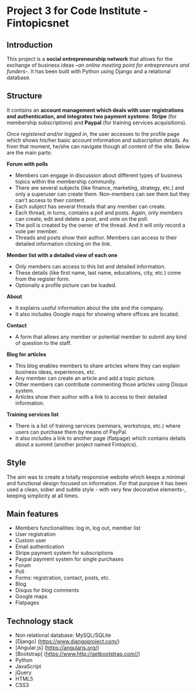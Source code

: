 # Project 3 for Code Institute - Fintopicsnet
## Introduction

This project is a **social entrepreneurship network** that allows for the exchange of business ideas –*an online meeting point for entrepreneurs and funders*-. It has been built with Python using Django and a relational database. 

## Structure

It contains an **account management which deals with user registrations and authentication, and integrates two payment systems**: **Stripe** (for membership subscriptions) and **Paypal** (for training services acquisitions). 

*Once registered and/or logged in*, the user accesses to the profile page which shows his/her basic account information and subscription details. As from that moment, he/she can navigate though all content of the site. Below are the main parts:

**Forum with polls**
* Members can engage in discussion about different types of business topics within the membership community.
* There are several subjects (like finance, marketing, strategy, etc.) and only a superuser can create them. Non-members can see them but they can’t access to their content.
* Each subject has several threads that any member can create. 
* Each thread, in turns, contains a poll and posts. Again, only members can create, edit and delete a post, and vote on the poll.
* The poll is created by the owner of the thread. And it will only record a vote per member.
* Threads and posts show their author. Members can access to their detailed information clicking on the link. 

**Member list with a detailed view of each one**
* Only members can access to this list and detailed information.
* These details (like first name, last name, educations, city, etc.) come from the register form. 
* Optionally a profile picture can be loaded. 

**About**
* It explains useful information about the site and the company.
* It also includes Google maps for showing where offices are located. 

**Contact**
* A form that allows any member or potential member to submit any kind of question to the staff. 

**Blog for articles**
* This blog enables members to share articles where they can explain business ideas, experiences, etc.
* Any member can create an article and add a topic picture.
* Other members can contribute commenting those articles using Disqus system.
* Articles show their author with a link to access to their detailed information.

**Training services list** 
* There is a list of training services (seminars, workshops, etc.) where users can purchase them by means of PayPal. 
* It also includes a link to another page (flatpage) which contains details about a summit (another project named Fintopics).  
	 

## Style
The aim was to create a totally responsive website which keeps a minimal and functional design focused on information. For that purpose it has been used a clean, sober and subtle style - with very few decorative elements-, keeping simplicity at all times. 

## Main features
* Members functionalities: log in, log out, member list
* User registration
* Custom user 
* Email authentication
* Stripe payment system for subscriptions
* Paypal payment system for single purchases
* Forum 
* Poll
* Forms: registration, contact, posts, etc.
* Blog
* Disqus for blog comments
* Google maps
* Flatpages

## Technology stack
* Non relational database: MySQL/SQLite
* [Django] (https://www.djangoproject.com/)
* [Angular.js] (https://angularjs.org/)
* [Bootstrap] (https://www.http://getbootstrap.com//)
* Python
* JavaScript
* jQuery
* HTML5
* CSS3
